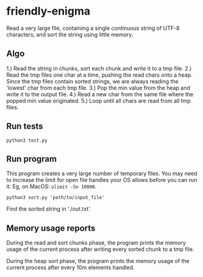 # friendly-enigma

Read a very large file, containing a single continuous string of UTF-8 characters, and sort the string using little memory.

## Algo

1.) Read the string in chunks, sort each chunk and write it to a tmp file.
2.) Read the tmp files one char at a time, pushing the read chars onto a heap. Since the tmp files contain sorted strings, we are always reading the 'lowest' char from each tmp file.
3.) Pop the min value from the heap and write it to the output file.
4.) Read a new char from the same file where the popped min value originated.
5.) Loop until all chars are read from all tmp files.

## Run tests

```
python3 test.py
```

## Run program

This program creates a very large number of temporary files. You may need to increase the limit for open file handles your OS allows before you can run it. Eg, on MacOS: `ulimit -Sn 10000`.

```
python3 sort.py 'path/to/input_file'
```

Find the sorted string in './out.txt'.

## Memory usage reports

During the read and sort chunks phase, the program prints the memory usage of the current process after writing every sorted chunk to a tmp file.

During the heap sort phase, the program prints the memory usage of the current process after every 10m elements handled.
